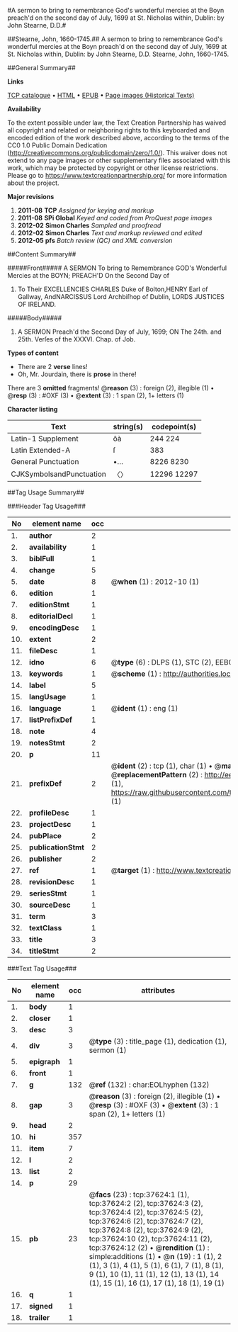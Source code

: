 #A sermon to bring to remembrance God's wonderful mercies at the Boyn preach'd on the second day of July, 1699 at St. Nicholas within, Dublin: by John Stearne, D.D.#

##Stearne, John, 1660-1745.##
A sermon to bring to remembrance God's wonderful mercies at the Boyn preach'd on the second day of July, 1699 at St. Nicholas within, Dublin: by John Stearne, D.D.
Stearne, John, 1660-1745.

##General Summary##

**Links**

[TCP catalogue](http://www.ota.ox.ac.uk/tcp/)  • 
[HTML](http://tei.it.ox.ac.uk/tcp/Texts-HTML/free/A61/A61370.html)  • 
[EPUB](http://tei.it.ox.ac.uk/tcp/Texts-EPUB/free/A61/A61370.epub) • 
[Page images (Historical Texts)](https://historicaltexts.jisc.ac.uk/eebo-99833149e)

**Availability**

To the extent possible under law, the Text Creation Partnership has waived all copyright and related or neighboring rights to this keyboarded and encoded edition of the work described above, according to the terms of the CC0 1.0 Public Domain Dedication (http://creativecommons.org/publicdomain/zero/1.0/). This waiver does not extend to any page images or other supplementary files associated with this work, which may be protected by copyright or other license restrictions. Please go to https://www.textcreationpartnership.org/ for more information about the project.

**Major revisions**

1. __2011-08__ __TCP__ *Assigned for keying and markup*
1. __2011-08__ __SPi Global__ *Keyed and coded from ProQuest page images*
1. __2012-02__ __Simon Charles__ *Sampled and proofread*
1. __2012-02__ __Simon Charles__ *Text and markup reviewed and edited*
1. __2012-05__ __pfs__ *Batch review (QC) and XML conversion*

##Content Summary##

#####Front#####
A SERMON To bring to Remembrance GOD's Wonderful Mercies at the BOYN; PREACH'D On the Second Day of 
1. To Their EXCELLENCIES
CHARLES Duke of Bolton,HENRY Earl of Gallway, AndNARCISSUS Lord Archbiſhop of Dublin, LORDS JUSTICES OF IRELAND.

#####Body#####

1. A SERMON Preach'd the Second Day of July, 1699; ON The 24th. and 25th. Verſes of the XXXVI. Chap. of Job.

**Types of content**

  * There are 2 **verse** lines!
  * Oh, Mr. Jourdain, there is **prose** in there!

There are 3 **omitted** fragments! 
 @__reason__ (3) : foreign (2), illegible (1)  •  @__resp__ (3) : #OXF (3)  •  @__extent__ (3) : 1 span (2), 1+ letters (1)

**Character listing**


|Text|string(s)|codepoint(s)|
|---|---|---|
|Latin-1 Supplement|ôà|244 224|
|Latin Extended-A|ſ|383|
|General Punctuation|•…|8226 8230|
|CJKSymbolsandPunctuation|〈〉|12296 12297|

##Tag Usage Summary##

###Header Tag Usage###

|No|element name|occ|attributes|
|---|---|---|---|
|1.|__author__|2||
|2.|__availability__|1||
|3.|__biblFull__|1||
|4.|__change__|5||
|5.|__date__|8| @__when__ (1) : 2012-10 (1)|
|6.|__edition__|1||
|7.|__editionStmt__|1||
|8.|__editorialDecl__|1||
|9.|__encodingDesc__|1||
|10.|__extent__|2||
|11.|__fileDesc__|1||
|12.|__idno__|6| @__type__ (6) : DLPS (1), STC (2), EEBO-CITATION (1), PROQUEST (1), VID (1)|
|13.|__keywords__|1| @__scheme__ (1) : http://authorities.loc.gov/ (1)|
|14.|__label__|5||
|15.|__langUsage__|1||
|16.|__language__|1| @__ident__ (1) : eng (1)|
|17.|__listPrefixDef__|1||
|18.|__note__|4||
|19.|__notesStmt__|2||
|20.|__p__|11||
|21.|__prefixDef__|2| @__ident__ (2) : tcp (1), char (1)  •  @__matchPattern__ (2) : ([0-9\-]+):([0-9IVX]+) (1), (.+) (1)  •  @__replacementPattern__ (2) : http://eebo.chadwyck.com/downloadtiff?vid=$1&page=$2 (1), https://raw.githubusercontent.com/textcreationpartnership/Texts/master/tcpchars.xml#$1 (1)|
|22.|__profileDesc__|1||
|23.|__projectDesc__|1||
|24.|__pubPlace__|2||
|25.|__publicationStmt__|2||
|26.|__publisher__|2||
|27.|__ref__|1| @__target__ (1) : http://www.textcreationpartnership.org/docs/. (1)|
|28.|__revisionDesc__|1||
|29.|__seriesStmt__|1||
|30.|__sourceDesc__|1||
|31.|__term__|3||
|32.|__textClass__|1||
|33.|__title__|3||
|34.|__titleStmt__|2||


###Text Tag Usage###

|No|element name|occ|attributes|
|---|---|---|---|
|1.|__body__|1||
|2.|__closer__|1||
|3.|__desc__|3||
|4.|__div__|3| @__type__ (3) : title_page (1), dedication (1), sermon (1)|
|5.|__epigraph__|1||
|6.|__front__|1||
|7.|__g__|132| @__ref__ (132) : char:EOLhyphen (132)|
|8.|__gap__|3| @__reason__ (3) : foreign (2), illegible (1)  •  @__resp__ (3) : #OXF (3)  •  @__extent__ (3) : 1 span (2), 1+ letters (1)|
|9.|__head__|2||
|10.|__hi__|357||
|11.|__item__|7||
|12.|__l__|2||
|13.|__list__|2||
|14.|__p__|29||
|15.|__pb__|23| @__facs__ (23) : tcp:37624:1 (1), tcp:37624:2 (2), tcp:37624:3 (2), tcp:37624:4 (2), tcp:37624:5 (2), tcp:37624:6 (2), tcp:37624:7 (2), tcp:37624:8 (2), tcp:37624:9 (2), tcp:37624:10 (2), tcp:37624:11 (2), tcp:37624:12 (2)  •  @__rendition__ (1) : simple:additions (1)  •  @__n__ (19) : 1 (1), 2 (1), 3 (1), 4 (1), 5 (1), 6 (1), 7 (1), 8 (1), 9 (1), 10 (1), 11 (1), 12 (1), 13 (1), 14 (1), 15 (1), 16 (1), 17 (1), 18 (1), 19 (1)|
|16.|__q__|1||
|17.|__signed__|1||
|18.|__trailer__|1||
